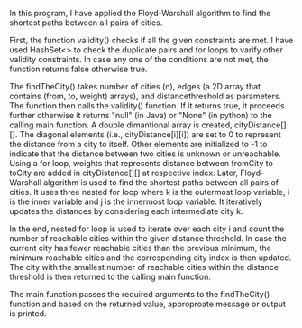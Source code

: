 In this program, I have applied the Floyd-Warshall algorithm to find the shortest paths between all pairs of cities. 

First, the function validity() checks if all the given constraints are met. I have used HashSet<> to check the duplicate pairs and for loops to varify other validity constraints. In case any one of the conditions are not met, the function returns false otherwise true.

The findTheCity() takes number of cities (n), edges (a 2D array that contains (from, to, weight) arrays), and distancethreshold as parameters. The function then calls the validity() function. If it returns true, it proceeds further otherwise it returns "null" (in Java) or "None" (in python) to the calling main function. A double dimantional array is created, cityDistance[][]. The diagonal elements (i.e., cityDistance[i][i]) are set to 0 to represent the distance from a city to itself. Other elements are initialized to -1 to indicate that the distance between two cities is unknown or unreachable. Using a for loop, weights that represents distance between fromCity to toCity are added in cityDistance[][] at respective index.
Later, Floyd-Warshall algorithm is used to find the shortest paths between all pairs of cities. It uses three nested for loop where k is the outermost loop variable, i is the inner variable and j is the innermost loop variable. It iteratively updates the distances by considering each intermediate city k.

In the end, nested for loop is used to iterate over each city i and count the number of reachable cities within the given distance threshold. In case the current city has fewer reachable cities than the previous minimum, the minimum reachable cities and the corresponding city index is then updated.
The city with the smallest number of reachable cities within the distance threshold is then returned to the calling main function.

The main function passes the required arguments to the findTheCity() function and based on the returned value, approproate message or output is printed.

